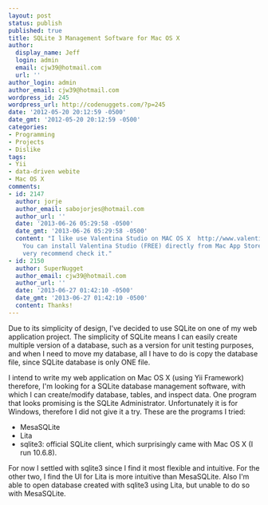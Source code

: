```yaml
---
layout: post
status: publish
published: true
title: SQLite 3 Management Software for Mac OS X
author:
  display_name: Jeff
  login: admin
  email: cjw39@hotmail.com
  url: ''
author_login: admin
author_email: cjw39@hotmail.com
wordpress_id: 245
wordpress_url: http://codenuggets.com/?p=245
date: '2012-05-20 20:12:59 -0500'
date_gmt: '2012-05-20 20:12:59 -0500'
categories:
- Programming
- Projects
- Dislike
tags:
- Yii
- data-driven webite
- Mac OS X
comments:
- id: 2147
  author: jorje
  author_email: sabojorjes@hotmail.com
  author_url: ''
  date: '2013-06-26 05:29:58 -0500'
  date_gmt: '2013-06-26 05:29:58 -0500'
  content: "I like use Valentina Studio on MAC OS X  http://www.valentina-db.com/en/valentina-studio-overview\r\n
    You can install Valentina Studio (FREE) directly from Mac App Store:  https://itunes.apple.com/us/app/valentina-studio/id604825918?ls=1&mt=12\r\nI
    very recommend check it."
- id: 2150
  author: SuperNugget
  author_email: cjw39@hotmail.com
  author_url: ''
  date: '2013-06-27 01:42:10 -0500'
  date_gmt: '2013-06-27 01:42:10 -0500'
  content: Thanks!
---
```

Due to its simplicity of design, I've decided to use SQLite on one of my web application project. The simplicity of SQLite means I can easily create multiple version of a database, such as a version for unit testing purposes, and when I need to move my database, all I have to do is copy the database file, since SQLite database is only ONE file.

I intend to write my web application on Mac OS X (using Yii Framework) therefore, I'm looking for a SQLite database management software, with which I can create/modify database, tables, and inspect data. One program that looks promising is the SQLite Administrator. Unfortunately it is for Windows, therefore I did not give it a try. These are the programs I tried:

- MesaSQLite
- Lita
- sqlite3: official SQLite client, which surprisingly came with Mac OS X (I run 10.6.8).

For now I settled with sqlite3 since I find it most flexible and intuitive. For the other two, I find the UI for Lita is more intuitive than MesaSQLite. Also I'm able to open database created with sqlite3 using Lita, but unable to do so with MesaSQLite.

